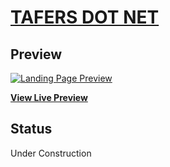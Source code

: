 # [TAFERS DOT NET](https://www.tafers.net/)


## Preview

[![Landing Page Preview](https://www.tafers.net/)](https://www.tafers.net/)

**[View Live Preview](https://www.tafers.net/)**

## Status

Under Construction

